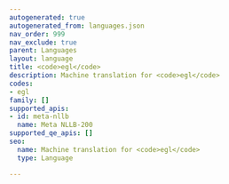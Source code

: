 ```yaml
---
autogenerated: true
autogenerated_from: languages.json
nav_order: 999
nav_exclude: true
parent: Languages
layout: language
title: <code>egl</code>
description: Machine translation for <code>egl</code>
codes:
- egl
family: []
supported_apis:
- id: meta-nllb
  name: Meta NLLB-200
supported_qe_apis: []
seo:
  name: Machine translation for <code>egl</code>
  type: Language

---
```


